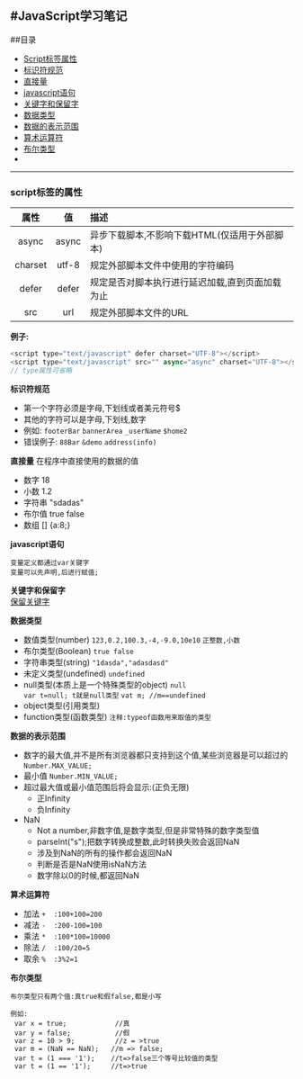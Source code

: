 #JavaScript学习笔记
----
##目录
* [Script标签属性](#script标签的属性)
* [标识符规范](#标识符规范)
* [直接量](#直接量)
* [javascript语句](#javascrip语句)
* [关键字和保留字](#关键字和保留字)
* [数据类型](#数据类型)
* [数据的表示范围](#数据的表示范围)
* [算术运算符](#算术运算符)
* [布尔类型](#布尔类型)
* [](#)

----
### script标签的属性  
属性 | 值 | 描述
:----:|:----:|:----
async | async | 异步下载脚本,不影响下载HTML(仅适用于外部脚本)
charset |utf-8 | 规定外部脚本文件中使用的字符编码
defer | defer | 规定是否对脚本执行进行延迟加载,直到页面加载为止
src | url |规定外部脚本文件的URL

**例子:**
```javascript
<script type="text/javascript" defer charset="UTF-8"></script>
<script type="text/javascript" src="" async="async" charset="UTF-8"></script>
// type属性可省略
```

**标识符规范**
* 第一个字符必须是字母,下划线或者美元符号$  
* 其他的字符可以是字母,下划线,数字  
* 例如:
`footerBar`  `bannerArea` `_userName` `$home2`
* 错误例子:
`88Bar` `&demo` `address(info)`

**直接量**
在程序中直接使用的数据的值  
* 数字  18
* 小数  1.2
* 字符串  "sdadas"
* 布尔值  true false
* 数组 \[\]  \{a\:8\;\}

**javascript语句**

    变量定义都通过var关键字  
    变量可以先声明,后进行赋值;

**关键字和保留字**  
[保留关键字](http://www.runoob.com/js/js-reserved.html)

**数据类型**
* 数值类型(number)
`123,0.2,100.3,-4,-9.0,10e10`
`正整数,小数` 
* 布尔类型(Boolean)
`true false`
* 字符串类型(string)
`"1dasda","adasdasd"`
* 未定义类型(undefined)
`undefined`
* null类型(本质上是一个特殊类型的object)
`null`  
`var t=null; t就是null类型`
`vat m; //m==undefined`
* object类型(引用类型)
* function类型(函数类型)
`注释:typeof函数用来取值的类型`

**数据的表示范围**
* 数字的最大值,并不是所有浏览器都只支持到这个值,某些浏览器是可以超过的
`Number.MAX_VALUE;`
* 最小值
`Number.MIN_VALUE;`
* 超过最大值或最小值范围后将会显示:(正负无限)
    * 正Infinity
    * 负Infinity
* NaN
  * Not a number,非数字值,是数字类型,但是非常特殊的数字类型值
  * parseInt("s");把数字转换成整数,此时转换失败会返回NaN
  * 涉及到NaN的所有的操作都会返回NaN 
  * 判断是否是NaN使用isNaN方法
  * 数字除以0的时候,都返回NaN

**算术运算符**
   * 加法
   `+  :100+100=200`
   * 减法
   `-  :200-100=100`
   * 乘法
   `*  :100*100=10000`
   * 除法
   `/  :100/20=5`
   * 取余
   `%  :3%2=1`

**布尔类型**

    布尔类型只有两个值:真true和假false,都是小写
   ```
   例如:
    var x = true;            //真
    var y = false;           //假 
    var z = 10 > 9;          //z = >true
    var m = (NaN == NaN);   //m => false;
    var t = (1 === '1');    //t=>false三个等号比较值的类型
    var t = (1 == '1');     //t=>true
   ```